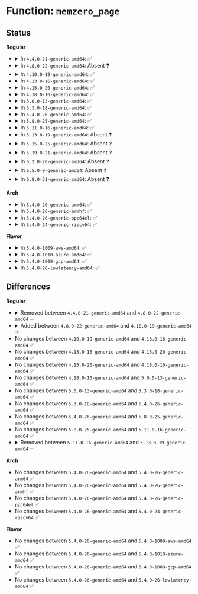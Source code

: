 # Function: <code>memzero_page</code>

## Status
<b>Regular</b>
<ul>
<li>
<details>
<summary>In <code>4.4.0-21-generic-amd64</code>: ✅</summary>

```c
void memzero_page(struct page * page, size_t offset, size_t len)
```

```json
{
  "name": "memzero_page",
  "collision_type": "Unique Static",
  "inline_type": "No",
  "funcs": [
    {
      "addr": 18446744071583023328,
      "name": "memzero_page",
      "external": false,
      "loc": "lib/iov_iter.c:379",
      "file": "lib/iov_iter.c",
      "inline": "seen, unknown",
      "caller_inline": [],
      "caller_func": [
        "lib/iov_iter.c:iov_iter_zero",
        "lib/iov_iter.c:iov_iter_zero"
      ]
    }
  ],
  "symbols": [
    {
      "addr": 18446744071583023328,
      "name": "memzero_page",
      "section": ".text",
      "bind": "STB_LOCAL",
      "size": 106
    }
  ]
}
```
</details>
</li>
<li>
<details>
<summary>In <code>4.8.0-22-generic-amd64</code>: Absent ❓</summary>

```json
{
  "name": "memzero_page",
  "collision_type": "Unique Static",
  "inline_type": "Full",
  "funcs": [
    {
      "addr": 18446744071583315578,
      "name": "memzero_page",
      "external": false,
      "loc": "lib/iov_iter.c:352",
      "file": "lib/iov_iter.c",
      "inline": "not declared, inlined",
      "caller_inline": [
        "lib/iov_iter.c:iov_iter_zero"
      ],
      "caller_func": []
    }
  ],
  "symbols": []
}
```
</details>
</li>
<li>
<details>
<summary>In <code>4.10.0-19-generic-amd64</code>: ✅</summary>

```c
void memzero_page(struct page * page, size_t offset, size_t len)
```

```json
{
  "name": "memzero_page",
  "collision_type": "Unique Static",
  "inline_type": "No",
  "funcs": [
    {
      "addr": 18446744071583433600,
      "name": "memzero_page",
      "external": false,
      "loc": "lib/iov_iter.c:444",
      "file": "lib/iov_iter.c",
      "inline": "seen, unknown",
      "caller_inline": [],
      "caller_func": [
        "lib/iov_iter.c:iov_iter_zero",
        "lib/iov_iter.c:iov_iter_zero"
      ]
    }
  ],
  "symbols": [
    {
      "addr": 18446744071583433600,
      "name": "memzero_page",
      "section": ".text",
      "bind": "STB_LOCAL",
      "size": 93
    }
  ]
}
```
</details>
</li>
<li>
<details>
<summary>In <code>4.13.0-16-generic-amd64</code>: ✅</summary>

```c
void memzero_page(struct page * page, size_t offset, size_t len)
```

```json
{
  "name": "memzero_page",
  "collision_type": "Unique Static",
  "inline_type": "No",
  "funcs": [
    {
      "addr": 18446744071583452368,
      "name": "memzero_page",
      "external": false,
      "loc": "lib/iov_iter.c:464",
      "file": "lib/iov_iter.c",
      "inline": "seen, unknown",
      "caller_inline": [],
      "caller_func": [
        "lib/iov_iter.c:iov_iter_zero",
        "lib/iov_iter.c:iov_iter_zero"
      ]
    }
  ],
  "symbols": [
    {
      "addr": 18446744071583452368,
      "name": "memzero_page",
      "section": ".text",
      "bind": "STB_LOCAL",
      "size": 63
    }
  ]
}
```
</details>
</li>
<li>
<details>
<summary>In <code>4.15.0-20-generic-amd64</code>: ✅</summary>

```c
void memzero_page(struct page * page, size_t offset, size_t len)
```

```json
{
  "name": "memzero_page",
  "collision_type": "Unique Static",
  "inline_type": "No",
  "funcs": [
    {
      "addr": 18446744071583632464,
      "name": "memzero_page",
      "external": false,
      "loc": "lib/iov_iter.c:464",
      "file": "lib/iov_iter.c",
      "inline": "seen, unknown",
      "caller_inline": [],
      "caller_func": [
        "lib/iov_iter.c:iov_iter_zero",
        "lib/iov_iter.c:iov_iter_zero"
      ]
    }
  ],
  "symbols": [
    {
      "addr": 18446744071583632464,
      "name": "memzero_page",
      "section": ".text",
      "bind": "STB_LOCAL",
      "size": 63
    }
  ]
}
```
</details>
</li>
<li>
<details>
<summary>In <code>4.18.0-10-generic-amd64</code>: ✅</summary>

```c
void memzero_page(struct page * page, size_t offset, size_t len)
```

```json
{
  "name": "memzero_page",
  "collision_type": "Unique Static",
  "inline_type": "No",
  "funcs": [
    {
      "addr": 18446744071583849056,
      "name": "memzero_page",
      "external": false,
      "loc": "lib/iov_iter.c:464",
      "file": "lib/iov_iter.c",
      "inline": "seen, unknown",
      "caller_inline": [],
      "caller_func": [
        "lib/iov_iter.c:iov_iter_zero",
        "lib/iov_iter.c:iov_iter_zero"
      ]
    }
  ],
  "symbols": [
    {
      "addr": 18446744071583849056,
      "name": "memzero_page",
      "section": ".text",
      "bind": "STB_LOCAL",
      "size": 63
    }
  ]
}
```
</details>
</li>
<li>
<details>
<summary>In <code>5.0.0-13-generic-amd64</code>: ✅</summary>

```c
void memzero_page(struct page * page, size_t offset, size_t len)
```

```json
{
  "name": "memzero_page",
  "collision_type": "Unique Static",
  "inline_type": "No",
  "funcs": [
    {
      "addr": 18446744071583932928,
      "name": "memzero_page",
      "external": false,
      "loc": "lib/iov_iter.c:470",
      "file": "lib/iov_iter.c",
      "inline": "seen, unknown",
      "caller_inline": [],
      "caller_func": [
        "lib/iov_iter.c:iov_iter_zero",
        "lib/iov_iter.c:iov_iter_zero"
      ]
    }
  ],
  "symbols": [
    {
      "addr": 18446744071583932928,
      "name": "memzero_page",
      "section": ".text",
      "bind": "STB_LOCAL",
      "size": 63
    }
  ]
}
```
</details>
</li>
<li>
<details>
<summary>In <code>5.3.0-18-generic-amd64</code>: ✅</summary>

```c
void memzero_page(struct page * page, size_t offset, size_t len)
```

```json
{
  "name": "memzero_page",
  "collision_type": "Unique Static",
  "inline_type": "No",
  "funcs": [
    {
      "addr": 18446744071584111136,
      "name": "memzero_page",
      "external": false,
      "loc": "lib/iov_iter.c:471",
      "file": "lib/iov_iter.c",
      "inline": "seen, unknown",
      "caller_inline": [],
      "caller_func": [
        "lib/iov_iter.c:iov_iter_zero",
        "lib/iov_iter.c:iov_iter_zero"
      ]
    }
  ],
  "symbols": [
    {
      "addr": 18446744071584111136,
      "name": "memzero_page",
      "section": ".text",
      "bind": "STB_LOCAL",
      "size": 63
    }
  ]
}
```
</details>
</li>
<li>
<details>
<summary>In <code>5.4.0-26-generic-amd64</code>: ✅</summary>

```c
void memzero_page(struct page * page, size_t offset, size_t len)
```

```json
{
  "name": "memzero_page",
  "collision_type": "Unique Static",
  "inline_type": "No",
  "funcs": [
    {
      "addr": 18446744071584233936,
      "name": "memzero_page",
      "external": false,
      "loc": "lib/iov_iter.c:471",
      "file": "lib/iov_iter.c",
      "inline": "seen, unknown",
      "caller_inline": [],
      "caller_func": [
        "lib/iov_iter.c:iov_iter_zero",
        "lib/iov_iter.c:iov_iter_zero"
      ]
    }
  ],
  "symbols": [
    {
      "addr": 18446744071584233936,
      "name": "memzero_page",
      "section": ".text",
      "bind": "STB_LOCAL",
      "size": 63
    }
  ]
}
```
</details>
</li>
<li>
<details>
<summary>In <code>5.8.0-25-generic-amd64</code>: ✅</summary>

```c
void memzero_page(struct page * page, size_t offset, size_t len)
```

```json
{
  "name": "memzero_page",
  "collision_type": "Unique Static",
  "inline_type": "No",
  "funcs": [
    {
      "addr": 18446744071584642848,
      "name": "memzero_page",
      "external": false,
      "loc": "lib/iov_iter.c:476",
      "file": "lib/iov_iter.c",
      "inline": "seen, unknown",
      "caller_inline": [],
      "caller_func": [
        "lib/iov_iter.c:iov_iter_zero",
        "lib/iov_iter.c:pipe_zero"
      ]
    }
  ],
  "symbols": [
    {
      "addr": 18446744071584642848,
      "name": "memzero_page",
      "section": ".text",
      "bind": "STB_LOCAL",
      "size": 66
    }
  ]
}
```
</details>
</li>
<li>
<details>
<summary>In <code>5.11.0-16-generic-amd64</code>: ✅</summary>

```c
void memzero_page(struct page * page, size_t offset, size_t len)
```

```json
{
  "name": "memzero_page",
  "collision_type": "Unique Static",
  "inline_type": "No",
  "funcs": [
    {
      "addr": 18446744071584764192,
      "name": "memzero_page",
      "external": false,
      "loc": "lib/iov_iter.c:483",
      "file": "lib/iov_iter.c",
      "inline": "seen, unknown",
      "caller_inline": [],
      "caller_func": [
        "lib/iov_iter.c:iov_iter_zero",
        "lib/iov_iter.c:pipe_zero"
      ]
    }
  ],
  "symbols": [
    {
      "addr": 18446744071584764192,
      "name": "memzero_page",
      "section": ".text",
      "bind": "STB_LOCAL",
      "size": 66
    }
  ]
}
```
</details>
</li>
<li>
<details>
<summary>In <code>5.13.0-19-generic-amd64</code>: Absent ❓</summary>

```json
{
  "name": "memzero_page",
  "collision_type": "Unique Static",
  "inline_type": "Full",
  "funcs": [
    {
      "addr": 18446744071584809067,
      "name": "memzero_page",
      "external": false,
      "loc": "include/linux/highmem.h:336",
      "file": "lib/iov_iter.c",
      "inline": "declared, inlined",
      "caller_inline": [
        "lib/iov_iter.c:iov_iter_zero",
        "lib/iov_iter.c:iov_iter_zero",
        "lib/iov_iter.c:iov_iter_zero"
      ],
      "caller_func": []
    }
  ],
  "symbols": []
}
```
</details>
</li>
<li>
<details>
<summary>In <code>5.15.0-25-generic-amd64</code>: Absent ❓</summary>

```json
{
  "name": "memzero_page",
  "collision_type": "Unique Static",
  "inline_type": "Full",
  "funcs": [
    {
      "addr": 18446744071584902904,
      "name": "memzero_page",
      "external": false,
      "loc": "include/linux/highmem.h:322",
      "file": "block/bio.c",
      "inline": "declared, inlined",
      "caller_inline": [
        "block/bio.c:zero_fill_bio"
      ],
      "caller_func": []
    }
  ],
  "symbols": []
}
```
</details>
</li>
<li>
<details>
<summary>In <code>5.19.0-21-generic-amd64</code>: Absent ❓</summary>

```json
{
  "name": "memzero_page",
  "collision_type": "Unique Static",
  "inline_type": "Full",
  "funcs": [
    {
      "addr": 18446744071585603088,
      "name": "memzero_page",
      "external": false,
      "loc": "include/linux/highmem.h:393",
      "file": "block/bio.c",
      "inline": "declared, inlined",
      "caller_inline": [
        "block/bio.c:zero_fill_bio"
      ],
      "caller_func": []
    }
  ],
  "symbols": []
}
```
</details>
</li>
<li>
<details>
<summary>In <code>6.2.0-20-generic-amd64</code>: Absent ❓</summary>

```json
{
  "name": "memzero_page",
  "collision_type": "Static Duplication",
  "inline_type": "Full",
  "funcs": [
    {
      "addr": 18446744071585067241,
      "name": "memzero_page",
      "external": false,
      "loc": "include/linux/highmem.h:408",
      "file": "fs/squashfs/file.c",
      "inline": "declared, inlined",
      "caller_inline": [
        "fs/squashfs/file.c:squashfs_readahead"
      ],
      "caller_func": []
    },
    {
      "addr": 18446744071586372080,
      "name": "memzero_page",
      "external": false,
      "loc": "include/linux/highmem.h:408",
      "file": "block/bio.c",
      "inline": "declared, inlined",
      "caller_inline": [
        "block/bio.c:zero_fill_bio"
      ],
      "caller_func": []
    }
  ],
  "symbols": []
}
```
</details>
</li>
<li>
<details>
<summary>In <code>6.5.0-9-generic-amd64</code>: Absent ❓</summary>

```json
{
  "name": "memzero_page",
  "collision_type": "Static Duplication",
  "inline_type": "Full",
  "funcs": [
    {
      "addr": 18446744071585296582,
      "name": "memzero_page",
      "external": false,
      "loc": "include/linux/highmem.h:432",
      "file": "fs/squashfs/file.c",
      "inline": "declared, inlined",
      "caller_inline": [
        "fs/squashfs/file.c:squashfs_readahead"
      ],
      "caller_func": []
    },
    {
      "addr": 18446744071586618779,
      "name": "memzero_page",
      "external": false,
      "loc": "include/linux/highmem.h:432",
      "file": "block/bio.c",
      "inline": "declared, inlined",
      "caller_inline": [
        "block/bio.c:zero_fill_bio"
      ],
      "caller_func": []
    }
  ],
  "symbols": []
}
```
</details>
</li>
<li>
<details>
<summary>In <code>6.8.0-31-generic-amd64</code>: Absent ❓</summary>

```json
{
  "name": "memzero_page",
  "collision_type": "Static Duplication",
  "inline_type": "Full",
  "funcs": [
    {
      "addr": 18446744071585530368,
      "name": "memzero_page",
      "external": false,
      "loc": "include/linux/highmem.h:432",
      "file": "fs/squashfs/file.c",
      "inline": "declared, inlined",
      "caller_inline": [
        "fs/squashfs/file.c:squashfs_readahead"
      ],
      "caller_func": []
    },
    {
      "addr": 18446744071586889547,
      "name": "memzero_page",
      "external": false,
      "loc": "include/linux/highmem.h:432",
      "file": "block/bio.c",
      "inline": "declared, inlined",
      "caller_inline": [
        "block/bio.c:zero_fill_bio_iter"
      ],
      "caller_func": []
    }
  ],
  "symbols": []
}
```
</details>
</li>
</ul>
<b>Arch</b>
<ul>
<li>
<details>
<summary>In <code>5.4.0-26-generic-arm64</code>: ✅</summary>

```c
void memzero_page(struct page * page, size_t offset, size_t len)
```

```json
{
  "name": "memzero_page",
  "collision_type": "Unique Static",
  "inline_type": "No",
  "funcs": [
    {
      "addr": 18446603336496109776,
      "name": "memzero_page",
      "external": false,
      "loc": "lib/iov_iter.c:471",
      "file": "lib/iov_iter.c",
      "inline": "seen, unknown",
      "caller_inline": [],
      "caller_func": [
        "lib/iov_iter.c:iov_iter_zero",
        "lib/iov_iter.c:iov_iter_zero"
      ]
    }
  ],
  "symbols": [
    {
      "addr": 18446603336496109776,
      "name": "memzero_page",
      "section": ".text",
      "bind": "STB_LOCAL",
      "size": 92
    }
  ]
}
```
</details>
</li>
<li>
<details>
<summary>In <code>5.4.0-26-generic-armhf</code>: ✅</summary>

```c
void memzero_page(struct page * page, size_t offset, size_t len)
```

```json
{
  "name": "memzero_page",
  "collision_type": "Unique Static",
  "inline_type": "No",
  "funcs": [
    {
      "addr": 3229435152,
      "name": "memzero_page",
      "external": false,
      "loc": "lib/iov_iter.c:471",
      "file": "lib/iov_iter.c",
      "inline": "seen, unknown",
      "caller_inline": [],
      "caller_func": [
        "lib/iov_iter.c:iov_iter_zero",
        "lib/iov_iter.c:iov_iter_zero"
      ]
    }
  ],
  "symbols": [
    {
      "addr": 3229435152,
      "name": "memzero_page",
      "section": ".text",
      "bind": "STB_LOCAL",
      "size": 56
    }
  ]
}
```
</details>
</li>
<li>
<details>
<summary>In <code>5.4.0-26-generic-ppc64el</code>: ✅</summary>

```c
void memzero_page(struct page * page, size_t offset, size_t len)
```

```json
{
  "name": "memzero_page",
  "collision_type": "Unique Static",
  "inline_type": "No",
  "funcs": [
    {
      "addr": 13835058055290358896,
      "name": "memzero_page",
      "external": false,
      "loc": "lib/iov_iter.c:471",
      "file": "lib/iov_iter.c",
      "inline": "seen, unknown",
      "caller_inline": [],
      "caller_func": [
        "lib/iov_iter.c:iov_iter_zero",
        "lib/iov_iter.c:iov_iter_zero"
      ]
    }
  ],
  "symbols": [
    {
      "addr": 13835058055290358896,
      "name": "memzero_page",
      "section": ".text",
      "bind": "STB_LOCAL",
      "size": 120
    }
  ]
}
```
</details>
</li>
<li>
<details>
<summary>In <code>5.4.0-24-generic-riscv64</code>: ✅</summary>

```c
void memzero_page(struct page * page, size_t offset, size_t len)
```

```json
{
  "name": "memzero_page",
  "collision_type": "Unique Static",
  "inline_type": "No",
  "funcs": [
    {
      "addr": 18446743936275175126,
      "name": "memzero_page",
      "external": false,
      "loc": "lib/iov_iter.c:471",
      "file": "lib/iov_iter.c",
      "inline": "seen, unknown",
      "caller_inline": [],
      "caller_func": [
        "lib/iov_iter.c:iov_iter_zero",
        "lib/iov_iter.c:iov_iter_zero"
      ]
    }
  ],
  "symbols": [
    {
      "addr": 18446743936275175126,
      "name": "memzero_page",
      "section": ".text",
      "bind": "STB_LOCAL",
      "size": 84
    }
  ]
}
```
</details>
</li>
</ul>
<b>Flavor</b>
<ul>
<li>
<details>
<summary>In <code>5.4.0-1009-aws-amd64</code>: ✅</summary>

```c
void memzero_page(struct page * page, size_t offset, size_t len)
```

```json
{
  "name": "memzero_page",
  "collision_type": "Unique Static",
  "inline_type": "No",
  "funcs": [
    {
      "addr": 18446744071584202672,
      "name": "memzero_page",
      "external": false,
      "loc": "lib/iov_iter.c:471",
      "file": "lib/iov_iter.c",
      "inline": "seen, unknown",
      "caller_inline": [],
      "caller_func": [
        "lib/iov_iter.c:iov_iter_zero",
        "lib/iov_iter.c:iov_iter_zero"
      ]
    }
  ],
  "symbols": [
    {
      "addr": 18446744071584202672,
      "name": "memzero_page",
      "section": ".text",
      "bind": "STB_LOCAL",
      "size": 63
    }
  ]
}
```
</details>
</li>
<li>
<details>
<summary>In <code>5.4.0-1010-azure-amd64</code>: ✅</summary>

```c
void memzero_page(struct page * page, size_t offset, size_t len)
```

```json
{
  "name": "memzero_page",
  "collision_type": "Unique Static",
  "inline_type": "No",
  "funcs": [
    {
      "addr": 18446744071584137888,
      "name": "memzero_page",
      "external": false,
      "loc": "lib/iov_iter.c:471",
      "file": "lib/iov_iter.c",
      "inline": "seen, unknown",
      "caller_inline": [],
      "caller_func": [
        "lib/iov_iter.c:iov_iter_zero",
        "lib/iov_iter.c:iov_iter_zero"
      ]
    }
  ],
  "symbols": [
    {
      "addr": 18446744071584137888,
      "name": "memzero_page",
      "section": ".text",
      "bind": "STB_LOCAL",
      "size": 63
    }
  ]
}
```
</details>
</li>
<li>
<details>
<summary>In <code>5.4.0-1009-gcp-amd64</code>: ✅</summary>

```c
void memzero_page(struct page * page, size_t offset, size_t len)
```

```json
{
  "name": "memzero_page",
  "collision_type": "Unique Static",
  "inline_type": "No",
  "funcs": [
    {
      "addr": 18446744071584186432,
      "name": "memzero_page",
      "external": false,
      "loc": "lib/iov_iter.c:471",
      "file": "lib/iov_iter.c",
      "inline": "seen, unknown",
      "caller_inline": [],
      "caller_func": [
        "lib/iov_iter.c:iov_iter_zero",
        "lib/iov_iter.c:iov_iter_zero"
      ]
    }
  ],
  "symbols": [
    {
      "addr": 18446744071584186432,
      "name": "memzero_page",
      "section": ".text",
      "bind": "STB_LOCAL",
      "size": 63
    }
  ]
}
```
</details>
</li>
<li>
<details>
<summary>In <code>5.4.0-26-lowlatency-amd64</code>: ✅</summary>

```c
void memzero_page(struct page * page, size_t offset, size_t len)
```

```json
{
  "name": "memzero_page",
  "collision_type": "Unique Static",
  "inline_type": "No",
  "funcs": [
    {
      "addr": 18446744071584290832,
      "name": "memzero_page",
      "external": false,
      "loc": "lib/iov_iter.c:471",
      "file": "lib/iov_iter.c",
      "inline": "seen, unknown",
      "caller_inline": [],
      "caller_func": [
        "lib/iov_iter.c:iov_iter_zero",
        "lib/iov_iter.c:iov_iter_zero"
      ]
    }
  ],
  "symbols": [
    {
      "addr": 18446744071584290832,
      "name": "memzero_page",
      "section": ".text",
      "bind": "STB_LOCAL",
      "size": 87
    }
  ]
}
```
</details>
</li>
</ul>

## Differences
<b>Regular</b>
<ul>
<li>
<details>
<summary>Removed between <code>4.4.0-21-generic-amd64</code> and <code>4.8.0-22-generic-amd64</code> ➖</summary>

```c
void memzero_page(struct page * page, size_t offset, size_t len)
```
</details>
</li>
<li>
<details>
<summary>Added between <code>4.8.0-22-generic-amd64</code> and <code>4.10.0-19-generic-amd64</code> ➕</summary>

```c
void memzero_page(struct page * page, size_t offset, size_t len)
```
</details>
</li>
<li>
No changes between <code>4.10.0-19-generic-amd64</code> and <code>4.13.0-16-generic-amd64</code> ✅
</li>
<li>
No changes between <code>4.13.0-16-generic-amd64</code> and <code>4.15.0-20-generic-amd64</code> ✅
</li>
<li>
No changes between <code>4.15.0-20-generic-amd64</code> and <code>4.18.0-10-generic-amd64</code> ✅
</li>
<li>
No changes between <code>4.18.0-10-generic-amd64</code> and <code>5.0.0-13-generic-amd64</code> ✅
</li>
<li>
No changes between <code>5.0.0-13-generic-amd64</code> and <code>5.3.0-18-generic-amd64</code> ✅
</li>
<li>
No changes between <code>5.3.0-18-generic-amd64</code> and <code>5.4.0-26-generic-amd64</code> ✅
</li>
<li>
No changes between <code>5.4.0-26-generic-amd64</code> and <code>5.8.0-25-generic-amd64</code> ✅
</li>
<li>
No changes between <code>5.8.0-25-generic-amd64</code> and <code>5.11.0-16-generic-amd64</code> ✅
</li>
<li>
<details>
<summary>Removed between <code>5.11.0-16-generic-amd64</code> and <code>5.13.0-19-generic-amd64</code> ➖</summary>

```c
void memzero_page(struct page * page, size_t offset, size_t len)
```
</details>
</li>
</ul>
<b>Arch</b>
<ul>
<li>
No changes between <code>5.4.0-26-generic-amd64</code> and <code>5.4.0-26-generic-arm64</code> ✅
</li>
<li>
No changes between <code>5.4.0-26-generic-amd64</code> and <code>5.4.0-26-generic-armhf</code> ✅
</li>
<li>
No changes between <code>5.4.0-26-generic-amd64</code> and <code>5.4.0-26-generic-ppc64el</code> ✅
</li>
<li>
No changes between <code>5.4.0-26-generic-amd64</code> and <code>5.4.0-24-generic-riscv64</code> ✅
</li>
</ul>
<b>Flavor</b>
<ul>
<li>
No changes between <code>5.4.0-26-generic-amd64</code> and <code>5.4.0-1009-aws-amd64</code> ✅
</li>
<li>
No changes between <code>5.4.0-26-generic-amd64</code> and <code>5.4.0-1010-azure-amd64</code> ✅
</li>
<li>
No changes between <code>5.4.0-26-generic-amd64</code> and <code>5.4.0-1009-gcp-amd64</code> ✅
</li>
<li>
No changes between <code>5.4.0-26-generic-amd64</code> and <code>5.4.0-26-lowlatency-amd64</code> ✅
</li>
</ul>
